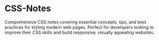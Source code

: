 # CSS-Notes
Comprehensive CSS notes covering essential concepts, tips, and best practices for styling modern web pages. Perfect for developers looking to improve their CSS skills and build responsive, visually appealing websites.
